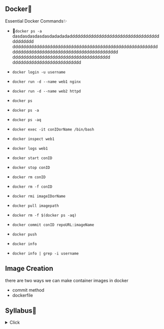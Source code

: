 ## Docker🐋

Essential Docker Commands✨

- 🤖`docker ps -a`  
dasdasdasdasdasdadadadadddddddddddddddddddddddddddddddddddddddddd
ddddddddddddddddddddddddddddddddddddddddddddddddddddddd
dddddddddddddddddddddddddddddddddddddddd
ddddddddddddddddddddddddddddddddddddd
dddddddddddddddddddddddddd

- `docker login -u username`  
- `docker run -d --name web1 nginx `
- `docker run -d --name web2 httpd `
- `docker ps`
- `docker ps -a`
- `docker ps -aq`
- `docker exec -it conIDorName /bin/bash`
- `docker inspect web1`
- `docker logs web1`
- `docker start conID`
- `docker stop conID`
- `docker rm conID`
- `docker rm -f conID`
- `docker rmi imageIDorName`
- `docker pull imagepath`
- `docker rm -f $(docker ps -aq)` 
- `docker commit conID repoURL:imageName`
- `docker push`
- `docker info`
- `docker info | grep -i username`
## Image Creation

there are two ways we can make container images in docker
- commit method
- dockerfile  










## Syllabus📑
<details>
<summary>Click</summary>

 - image creation
 - dangling images
 - docker compose
 - docker volumes
 - cmd vs entryPoint
 
</details>
